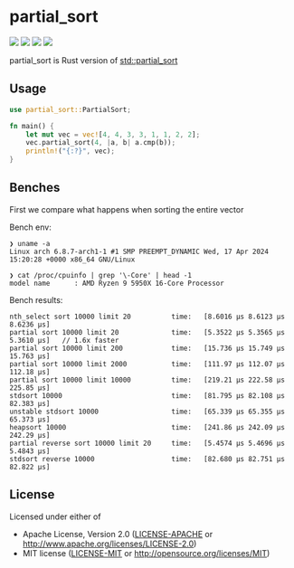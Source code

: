 # partial_sort

[![](https://img.shields.io/crates/v/logforth.svg)](https://crates.io/crates/logforth)
[![](https://img.shields.io/crates/d/partial_sort.svg)](https://crates.io/crates/partial_sort)
[![](https://docs.rs/partial_sort/badge.svg)](https://docs.rs/partial_sort/)
[![](https://github.com/sundy-li/partial_sort/actions/workflows/Build.yml/badge.svg)](https://github.com/sundy-li/partial_sort/actions/workflows/Build.yml)

partial_sort is Rust version of [std::partial_sort](https://en.cppreference.com/w/cpp/algorithm/partial_sort)

## Usage

```rust
use partial_sort::PartialSort;

fn main() {
    let mut vec = vec![4, 4, 3, 3, 1, 1, 2, 2];
    vec.partial_sort(4, |a, b| a.cmp(b));
    println!("{:?}", vec);
}
```


## Benches

First we compare what happens when sorting the entire vector

Bench env:
```
❯ uname -a
Linux arch 6.8.7-arch1-1 #1 SMP PREEMPT_DYNAMIC Wed, 17 Apr 2024 15:20:28 +0000 x86_64 GNU/Linux

❯ cat /proc/cpuinfo | grep '\-Core' | head -1
model name      : AMD Ryzen 9 5950X 16-Core Processor
```

Bench results:

```
nth_select sort 10000 limit 20          time:   [8.6016 µs 8.6123 µs 8.6236 µs]
partial sort 10000 limit 20             time:   [5.3522 µs 5.3565 µs 5.3610 µs]   // 1.6x faster
partial sort 10000 limit 200            time:   [15.736 µs 15.749 µs 15.763 µs]
partial sort 10000 limit 2000           time:   [111.97 µs 112.07 µs 112.18 µs]
partial sort 10000 limit 10000          time:   [219.21 µs 222.58 µs 225.85 µs]
stdsort 10000                           time:   [81.795 µs 82.108 µs 82.383 µs]
unstable stdsort 10000                  time:   [65.339 µs 65.355 µs 65.373 µs]
heapsort 10000                          time:   [241.86 µs 242.09 µs 242.29 µs]
partial reverse sort 10000 limit 20     time:   [5.4574 µs 5.4696 µs 5.4843 µs]
stdsort reverse 10000                   time:   [82.680 µs 82.751 µs 82.822 µs]
```


## License

Licensed under either of

* Apache License, Version 2.0 ([LICENSE-APACHE](LICENSE-APACHE) or http://www.apache.org/licenses/LICENSE-2.0)
* MIT license ([LICENSE-MIT](LICENSE-MIT) or http://opensource.org/licenses/MIT)
